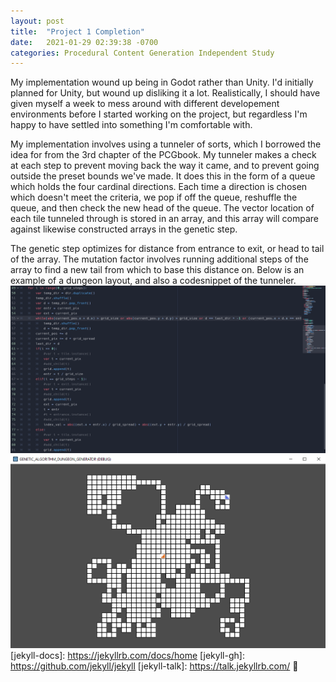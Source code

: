 ```yaml
---
layout: post
title:  "Project 1 Completion"
date:   2021-01-29 02:39:38 -0700
categories: Procedural Content Generation Independent Study
---
```

My implementation wound up being in Godot rather than Unity. I'd initially planned for Unity, but wound up disliking it a lot. Realistically, I should have given myself a week to mess around with different developement environments before I started working on the project, but regardless I'm happy to have settled into something I'm comfortable with.

My implementation involves using a tunneler of sorts, which I borrowed the idea for from the 3rd chapter of the PCGbook. My tunneler makes a check at each step to prevent moving back the way it came, and to prevent going outside the preset bounds we've made. It does this in the form of a queue which holds the four cardinal directions. Each time a direction is chosen which doesn't meet the criteria, we pop if off the queue, reshuffle the queue, and then check the new head of the queue. The vector location of each tile tunneled through is stored in an array, and this array will compare against likewise constructed arrays in the genetic step.

The genetic step optimizes for distance from entrance to exit, or head to tail of the array. The mutation factor involves running additional steps of the array to find a new tail from which to base this distance on. Below is an example of a dungeon layout, and also a codesnippet of the tunneler.
![tunneler](/assets/tunneler.png)
![layout](/assets/layout.png)
[jekyll-docs]: https://jekyllrb.com/docs/home
[jekyll-gh]:   https://github.com/jekyll/jekyll
[jekyll-talk]: https://talk.jekyllrb.com/

